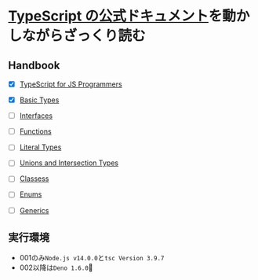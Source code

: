 # [TypeScript の公式ドキュメント](https://www.typescriptlang.org/docs/)を動かしながらざっくり読む

## Handbook

- [x] [TypeScript for JS Programmers](https://www.typescriptlang.org/docs/handbook/typescript-in-5-minutes.html)
- [x] [Basic Types](https://www.typescriptlang.org/docs/handbook/basic-types.html)
- [ ] [Interfaces](https://www.typescriptlang.org/docs/handbook/interfaces.html)
- [ ] [Functions](https://www.typescriptlang.org/docs/handbook/functions.html)
- [ ] [Literal Types](https://www.typescriptlang.org/docs/handbook/literal-types.html)
- [ ] [Unions and Intersection Types](https://www.typescriptlang.org/docs/handbook/unions-and-intersections.html)
- [ ] [Classess](https://www.typescriptlang.org/docs/handbook/classes.html)
- [ ] [Enums](https://www.typescriptlang.org/docs/handbook/enums.html)
- [ ] [Generics](https://www.typescriptlang.org/docs/handbook/generics.html)


## 実行環境
- 001のみ`Node.js v14.0.0`と`tsc Version 3.9.7`
- 002以降は`Deno 1.6.0`🦕